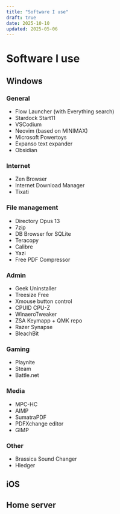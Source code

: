 ```yaml
---
title: "Software I use"
draft: true
date: 2025-10-10
updated: 2025-05-06
---
```


# Software I use

## Windows

### General

- Flow Launcher (with Everything search)
- Stardock Start11
- VSCodium
- Neovim (based on MINIMAX)
- Microsoft Powertoys
- Expanso text expander
- Obsidian

### Internet

- Zen Browser
- Internet Download Manager
- Tixati

### File management

- Directory Opus 13
- 7zip
- DB Browser for SQLite
- Teracopy
- Calibre
- Yazi
- Free PDF Compressor

### Admin

- Geek Uninstaller
- Treesize Free
- Xmouse button control
- CPUID CPU-Z
- WinaeroTweaker
- ZSA Keymapp + QMK repo
- Razer Synapse
- BleachBit

### Gaming

- Playnite
- Steam
- Battle.net

### Media

- MPC-HC
- AIMP
- SumatraPDF
- PDFXchange editor
- GIMP

### Other

- Brassica Sound Changer
- Hledger

## iOS

## Home server

